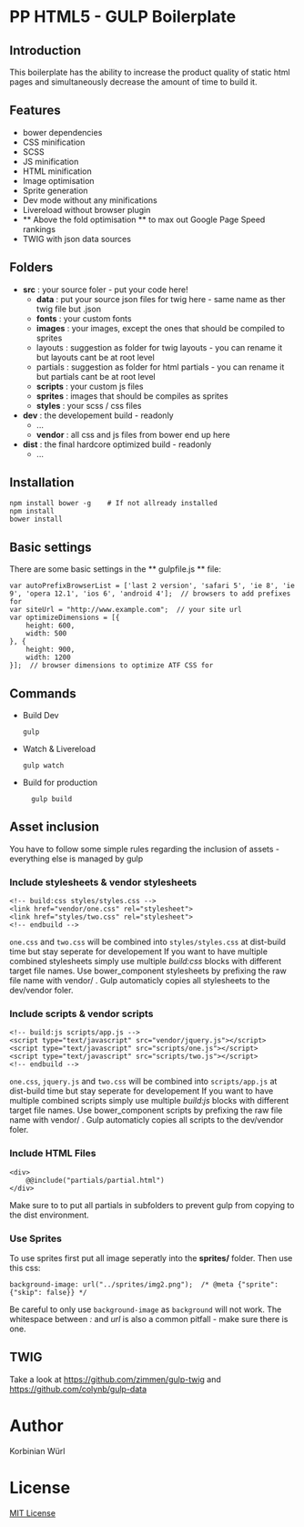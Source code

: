 # PP HTML5 - GULP Boilerplate

## Introduction

This boilerplate has the ability to increase the product quality of static html pages and simultaneously decrease the amount of time to build it.

## Features

*	bower dependencies
*	CSS minification
*	SCSS
*	JS minification
*	HTML minification
*	Image optimisation
*	Sprite generation
*	Dev mode without any minifications
*	Livereload without browser plugin
*	** Above the fold optimisation ** to max out Google Page Speed rankings
*	TWIG with json data sources

## Folders

*	**src** : your source foler - put your code here!
	* **data** : put your source json files for twig here - same name as ther twig file but .json
	*  **fonts** : your custom fonts
	*  **images** : your images, except the ones that should be compiled to sprites
	*  layouts : suggestion as folder for twig layouts - you can rename it but layouts cant be at root level
	*  partials : suggestion as folder for html partials - you can rename it but partials cant be at root level
	*  **scripts** : your custom js files
	*  **sprites** : images that should be compiles as sprites
	*  **styles** : your scss / css files
*	**dev** : the developement build - readonly
    * ...
    * **vendor** : all css and js files from bower end up here
*	**dist** : the final hardcore optimized build - readonly
    * ...


## Installation

    npm install bower -g    # If not allready installed
    npm install
    bower install
    
## Basic settings

There are some basic settings in the ** gulpfile.js ** file:

	var autoPrefixBrowserList = ['last 2 version', 'safari 5', 'ie 8', 'ie 9', 'opera 12.1', 'ios 6', 'android 4'];  // browsers to add prefixes for
	var siteUrl = "http://www.example.com";	 // your site url
	var optimizeDimensions = [{
	    height: 600,
	    width: 500
	}, {
	    height: 900,
	    width: 1200
	}];  // browser dimensions to optimize ATF CSS for
	
## Commands

*   Build Dev

        gulp
*   Watch & Livereload
        
        gulp watch
    
* Build for production
    
        gulp build

## Asset inclusion

You have to follow some simple rules regarding the inclusion of assets - everything else is managed by gulp

### Include stylesheets  & vendor stylesheets

    <!-- build:css styles/styles.css -->
    <link href="vendor/one.css" rel="stylesheet">
    <link href="styles/two.css" rel="stylesheet">
    <!-- endbuild -->
    
``one.css`` and ``two.css`` will be combined into ``styles/styles.css`` at dist-build time but stay seperate for developement
If you want to have multiple combined stylesheets simply use multiple _build:css_ blocks with different target file names.
Use bower_component stylesheets by prefixing the raw file name with vendor/ . Gulp automaticly copies all stylesheets to the dev/vendor foler.

### Include scripts & vendor scripts

    <!-- build:js scripts/app.js -->
    <script type="text/javascript" src="vendor/jquery.js"></script>
    <script type="text/javascript" src="scripts/one.js"></script>
    <script type="text/javascript" src="scripts/two.js"></script>
    <!-- endbuild -->

``one.css``, ``jquery.js`` and ``two.css`` will be combined into ``scripts/app.js`` at dist-build time but stay seperate for developement
If you want to have multiple combined scripts simply use multiple _build:js_ blocks with different target file names.
Use bower_component scripts by prefixing the raw file name with vendor/ . Gulp automaticly copies all scripts to the dev/vendor foler.

### Include HTML Files

    <div>
        @@include("partials/partial.html")
    </div>
    
Make sure to to put all partials in subfolders to prevent gulp from copying to the dist environment.

### Use Sprites
To use sprites first put all image seperatly into the **sprites/** folder.
Then use this css:

    background-image: url("../sprites/img2.png");  /* @meta {"sprite": {"skip": false}} */
    
Be careful to only use ``background-image`` as ``background`` will not work. The whitespace between _:_ and _url_ is also a common pitfall - make sure there is one.

## TWIG

Take a look at 
https://github.com/zimmen/gulp-twig 
and 
https://github.com/colynb/gulp-data

# Author 
Korbinian Würl

# License
[MIT License](http://en.wikipedia.org/wiki/MIT_License "Wiki: MIT License")
